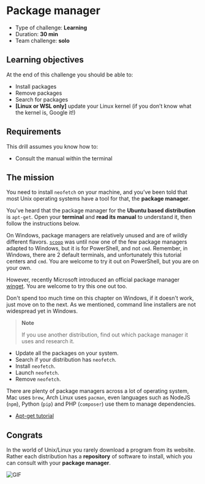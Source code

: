 # Package manager

- Type of challenge: **Learning**
- Duration: **30 min**
- Team challenge: **solo**

## Learning objectives

At the end of this challenge you should be able to:

- Install packages
- Remove packages
- Search for packages
- **[Linux or WSL only]** update your Linux kernel (if you don’t know what the kernel is, Google it!)

## Requirements

This drill assumes you know how to:

- Consult the manual within the terminal

## The mission

You need to install `neofetch` on your machine, and you’ve been told that most Unix operating systems have a tool for that, the **package manager**.

You’ve heard that the package manager for the **Ubuntu based distribution** is `apt-get`. Open your **terminal** and **read its manual** to understand it, then follow the instructions below.

On Windows, package managers are relatively unused and are of wildly different flavors. [`scoop`](https://scoop.sh/) was until now one of the few package managers adapted to Windows, but it is for PowerShell, and not `cmd`. Remember, in Windows, there are 2 default terminals, and unfortunately this tutorial centers and `cmd`. You are welcome to try it out on PowerShell, but you are on your own.

However, recently Microsoft introduced an official package manager [winget](https://www.howtogeek.com/674470/how-to-use-windows-10s-package-manager-winget/). You are welcome to try this one out too.

Don't spend too much time on this chapter on Windows, if it doesn't work, just move on to the next. As we mentioned, command line installers are not widespread yet in Windows.

> **Note**
>
> If you use another distribution, find out which package manager it uses and research it.

- Update all the packages on your system.
- Search if your distribution has `neofetch`.
- Install `neofetch`.
- Launch `neofetch`.
- Remove `neofetch`.

There are plenty of package managers across a lot of operating system, Mac uses `brew`, Arch Linux uses `pacman`, even languages such as NodeJS (`npm`), Python (`pip`) and PHP (`composer`) use them to manage dependencies.

- [Apt-get tutorial](https://itsfoss.com/apt-get-linux-guide/)

## Congrats

In the world of Unix/Linux you rarely download a program from its website. Rather each distribution has a **repository** of software to install, which you can consult with your **package manager**.

![GIF](https://media.giphy.com/media/n1koqKtJ8xffa/giphy.gif)
